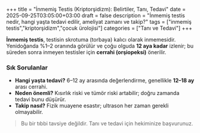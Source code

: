 +++
title = "İnmemiş Testis (Kriptorşidizm): Belirtiler, Tanı, Tedavi"
date = 2025-09-25T03:05:00+03:00
draft = false
description = "İnmemiş testis nedir, hangi yaşta tedavi edilir, ameliyat zamanı ve takip?"
tags = ["inmemiş testis","kriptorşidizm","çocuk ürolojisi"]
categories = ["Tanı ve Tedavi"]
+++

**İnmemiş testis**, testisin skrotuma (torbaya) kalıcı olarak inmemesidir. Yenidoğanda %1–2 oranında görülür ve çoğu olguda **12 aya kadar** izlenir; bu süreden sonra inmeyen testisler için **cerrahi (orşiopeksi)** önerilir.

### Sık Sorulanlar
- **Hangi yaşta tedavi?** 6–12 ay arasında değerlendirme, genellikle **12–18 ay** arası cerrahi.
- **Neden önemli?** Kısırlık riski ve tümör riski artabilir; doğru zamanda tedavi bunu düşürür.
- **Takip nasıl?** Fizik muayene esastır; ultrason her zaman gerekli olmayabilir.

> Bu bir tıbbi tavsiye değildir. Tanı ve tedavi için hekiminize başvurunuz.
